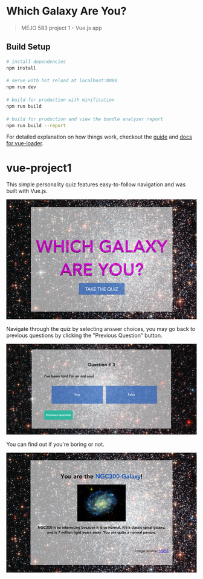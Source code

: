 # Which Galaxy Are You?

> MEJO 583 project 1 - Vue.js app

## Build Setup

``` bash
# install dependencies
npm install

# serve with hot reload at localhost:8080
npm run dev

# build for production with minification
npm run build

# build for production and view the bundle analyzer report
npm run build --report
```

For detailed explanation on how things work, checkout the [guide](http://vuejs-templates.github.io/webpack/) and [docs for vue-loader](http://vuejs.github.io/vue-loader).
# vue-project1

This simple personality quiz features easy-to-follow navigation and was built with Vue.js.

![alt tag](https://github.com/karenscheng/vue-project1/blob/master/Screen%20Shot%202017-02-17%20at%204.39.23%20PM.png)

Navigate through the quiz by selecting answer choices, you may go back to previous questions by clicking the "Previous Question" button. 

![alt tag](https://github.com/karenscheng/vue-project1/blob/master/Screen%20Shot%202017-02-17%20at%204.50.35%20PM.png)

You can find out if you're boring or not.

![alt tag](https://github.com/karenscheng/vue-project1/blob/master/Screen%20Shot%202017-02-17%20at%204.40.02%20PM.png)
